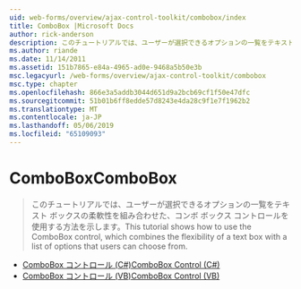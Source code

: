 ```yaml
---
uid: web-forms/overview/ajax-control-toolkit/combobox/index
title: ComboBox |Microsoft Docs
author: rick-anderson
description: このチュートリアルでは、ユーザーが選択できるオプションの一覧をテキスト ボックスの柔軟性を組み合わせた、コンボ ボックス コントロールを使用する方法を示します。
ms.author: riande
ms.date: 11/14/2011
ms.assetid: 151b7865-e84a-4965-ad0e-9468a5b50e3b
msc.legacyurl: /web-forms/overview/ajax-control-toolkit/combobox
msc.type: chapter
ms.openlocfilehash: 866e3a5addb3044d651d9a2bcb69cf1f50e47dfc
ms.sourcegitcommit: 51b01b6ff8edde57d8243e4da28c9f1e7f1962b2
ms.translationtype: MT
ms.contentlocale: ja-JP
ms.lasthandoff: 05/06/2019
ms.locfileid: "65109093"
---
```

# <a name="combobox"></a><span data-ttu-id="626f5-103">ComboBox</span><span class="sxs-lookup"><span data-stu-id="626f5-103">ComboBox</span></span>

> <span data-ttu-id="626f5-104">このチュートリアルでは、ユーザーが選択できるオプションの一覧をテキスト ボックスの柔軟性を組み合わせた、コンボ ボックス コントロールを使用する方法を示します。</span><span class="sxs-lookup"><span data-stu-id="626f5-104">This tutorial shows how to use the ComboBox control, which combines the flexibility of a text box with a list of options that users can choose from.</span></span>

- [<span data-ttu-id="626f5-105">ComboBox コントロール (C#)</span><span class="sxs-lookup"><span data-stu-id="626f5-105">ComboBox Control (C#)</span></span>](how-do-i-use-the-combobox-control-cs.md)
- [<span data-ttu-id="626f5-106">ComboBox コントロール (VB)</span><span class="sxs-lookup"><span data-stu-id="626f5-106">ComboBox Control (VB)</span></span>](how-do-i-use-the-combobox-control-vb.md)

